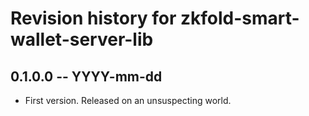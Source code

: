 # Revision history for zkfold-smart-wallet-server-lib

## 0.1.0.0 -- YYYY-mm-dd

* First version. Released on an unsuspecting world.
